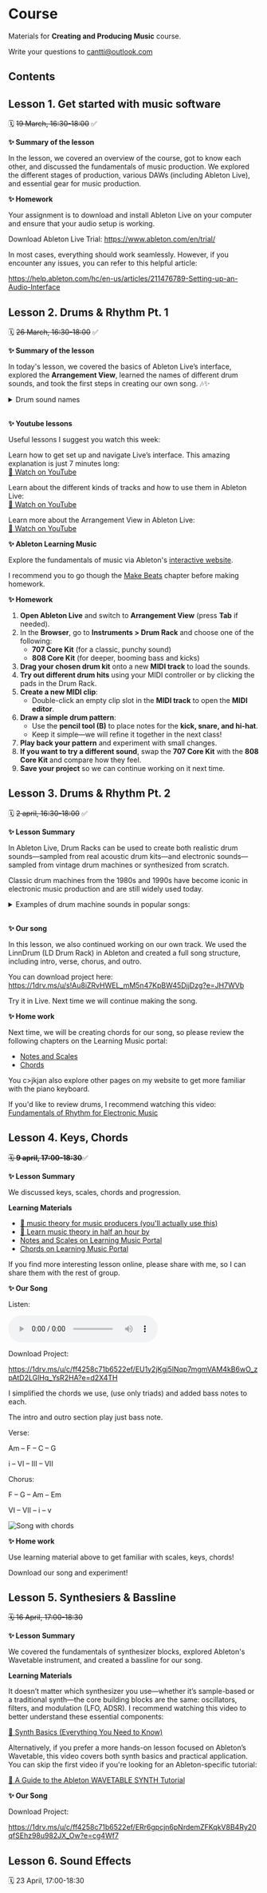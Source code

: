 # Course

Materials for **Creating and Producing Music** course.

Write your questions to cantti@outlook.com

## Contents

## Lesson 1. Get started with music software

🗓️ ~~19 March, 16:30-18:00~~ ✅

**✨ Summary of the lesson**

In the lesson, we covered an overview of the course, got to know each other, and discussed the fundamentals of music production. We explored the different stages of production, various DAWs (including Ableton Live), and essential gear for music production.

**✨ Homework**

Your assignment is to download and install Ableton Live on your computer and ensure that your audio setup is working.

Download Ableton Live Trial: https://www.ableton.com/en/trial/

In most cases, everything should work seamlessly. However, if you encounter any issues, you can refer to this helpful article:

https://help.ableton.com/hc/en-us/articles/211476789-Setting-up-an-Audio-Interface

## Lesson 2. Drums & Rhythm Pt. 1

🗓️ ~~26 March, 16:30-18:00~~ ✅

**✨ Summary of the lesson**

In today's lesson, we covered the basics of Ableton Live’s interface, explored the **Arrangement View**, learned the names of different drum sounds, and took the first steps in creating our own song. 🎶✨

<details>

<summary>Drum sound names</summary>

![alt text](/course/drumkit.jpg)

</details>

<br />

**✨ Youtube lessons**

Useful lessons I suggest you watch this week:

Learn how to get set up and navigate Live’s interface. This amazing explanation is just 7 minutes long:  
[🎥 Watch on YouTube](https://www.youtube.com/watch?v=_XDkA_f8n08)  

Learn about the different kinds of tracks and how to use them in Ableton Live:  
[🎥 Watch on YouTube](https://www.youtube.com/watch?v=nFFYXMEG7NE)  

Learn more about the Arrangement View in Ableton Live:  
[🎥 Watch on YouTube](https://www.youtube.com/watch?v=riOD-fnyCsg)  


**✨ Ableton Learning Music**

Explore the fundamentals of music via Ableton's [interactive website](https://learningmusic.ableton.com/make-beats/make-beats.html).

I recommend you to go though the [Make Beats](https://learningmusic.ableton.com/make-beats/make-beats.html) chapter before making homework.

**✨ Homework**  

1. **Open Ableton Live** and switch to **Arrangement View** (press **Tab** if needed).  
2. In the **Browser**, go to **Instruments > Drum Rack** and choose one of the following:  
   - **707 Core Kit** (for a classic, punchy sound)  
   - **808 Core Kit** (for deeper, booming bass and kicks)  
3. **Drag your chosen drum kit** onto a new **MIDI track** to load the sounds.  
4. **Try out different drum hits** using your MIDI controller or by clicking the pads in the Drum Rack.  
5. **Create a new MIDI clip**:  
   - Double-click an empty clip slot in the **MIDI track** to open the **MIDI editor**.  
6. **Draw a simple drum pattern**:  
   - Use the **pencil tool (B)** to place notes for the **kick, snare, and hi-hat**.  
   - Keep it simple—we will refine it together in the next class!  
7. **Play back your pattern** and experiment with small changes.  
8. **If you want to try a different sound**, swap the **707 Core Kit** with the **808 Core Kit** and compare how they feel.  
9. **Save your project** so we can continue working on it next time.  

## Lesson 3. Drums & Rhythm Pt. 2 

🗓️ ~~2 april, 16:30-18:00~~ ✅

**✨ Lesson Summary**

In Ableton Live, Drum Racks can be used to create both realistic drum sounds—sampled from real acoustic drum kits—and electronic sounds—sampled from vintage drum machines or synthesized from scratch.

Classic drum machines from the 1980s and 1990s have become iconic in electronic music production and are still widely used today.

<details>

<summary>
Examples of drum machine sounds in popular songs:
</summary>

- New Order – "Blue Monday" (Oberheim DMX)  
  [Listen here](https://music.youtube.com/watch?v=R1MBI2tSHe0&si=juLi4JG_h3Zp6CbN)

- Aphex Twin – "Ageispolis" (Roland TR-808)  
  [Listen here](https://music.youtube.com/watch?v=bdWIwpTS48s&si=y6VDHlp-UZmak3qv)

- A-ha – "Take on Me" (LinnDrum)  
  [Listen here](https://music.youtube.com/watch?v=HzdD8kbDzZA&si=gh6NQh3vE8oaBZoB)

- The Weeknd – "Blinding Lights" (LinnDrum)  
  [Listen here](https://music.youtube.com/watch?v=H64a2ggVIWc&si=ozTQF-ySkBTcyJV8)

</details>

<br />

**✨ Our song**  

In this lesson, we also continued working on our own track. We used the LinnDrum (LD Drum Rack) in Ableton and created a full song structure, including intro, verse, chorus, and outro.

You can download project here: https://1drv.ms/u/s!Au8iZRvHWEL_mM5n47KpBW45DjjDzg?e=JH7WVb

Try it in Live. Next time we will continue making the song.

**✨ Home work**

Next time, we will be creating chords for our song, so please review the following chapters on the Learning Music portal:

- [Notes and Scales](https://learningmusic.ableton.com/notes-and-scales/notes-and-scales.html)  
- [Chords](https://learningmusic.ableton.com/notes-and-scales/notes-and-scales.html)

You c>jkjan also explore other pages on my website to get more familiar with the piano keyboard.

If you'd like to review drums, I recommend watching this video:  
[Fundamentals of Rhythm for Electronic Music](https://www.youtube.com/watch?v=JE3QM_9sljI)


## Lesson 4. Keys, Chords

~~🗓️ **9 april, 17:00-18:30**~~✅

**✨ Lesson Summary**

We discussed keys, scales, chords and progression.

**Learning Materials**

- [🎥 music theory for music producers (you'll actually use this) ](https://www.youtube.com/watch?v=CluuHrr7HG4)
- [🎥 Learn music theory in half an hour by ](https://www.youtube.com/watch?v=rgaTLrZGlk0)
- [Notes and Scales on Learning Music Portal](https://learningmusic.ableton.com/notes-and-scales/notes-and-scales.html)  
- [Chords on Learning Music Portal](https://learningmusic.ableton.com/notes-and-scales/notes-and-scales.html)

If you find more interesting lesson online, please share with me, so I can share them with the rest of group.

**✨ Our Song**

Listen:

<audio controls>
  <source src="/course/song-with-chords.mp3" type="audio/wav">
  Your browser does not support the audio tag.
</audio>

Download Project:

https://1drv.ms/u/c/ff4258c71b6522ef/EU1y2jKgj5lNqp7mgmVAM4kB6wO_zpAtD2LGlHq_YsR2HA?e=d2X4TH

I simplified the chords we use, (use only triads) and added bass notes to each.

The intro and outro section play just bass note.

Verse:

Am – F – C – G

i – VI – III – VII

Chorus:

F – G – Am – Em

VI – VII – i – v

![Song with chords](/course/song-with-chords.jpg)

**✨ Home work**

Use learning material above to get familiar with scales, keys, chords!

Download our song and experiment!

## Lesson 5. Synthesiers & Bassline

~~🗓️ 16 April, 17:00-18:30~~

**✨ Lesson Summary**

We covered the fundamentals of synthesizer blocks, explored Ableton's Wavetable instrument, and created a bassline for our song.

**Learning Materials**

It doesn’t matter which synthesizer you use—whether it’s sample-based or a traditional synth—the core building blocks are the same: oscillators, filters, and modulation (LFO, ADSR). I recommend watching this video to better understand these essential components:

[🎥 Synth Basics (Everything You Need to Know)](https://www.youtube.com/watch?v=XmI33zP51Us)

Alternatively, if you prefer a more hands-on lesson focused on Ableton’s Wavetable, this video covers both synth basics and practical application. You can skip the first video if you're looking for an Ableton-specific tutorial:

[🎥 A Guide to the Ableton WAVETABLE SYNTH Tutorial](https://www.youtube.com/watch?v=Hvb-IquTTsA)

**✨ Our Song**

Download Project:

https://1drv.ms/u/c/ff4258c71b6522ef/ERr6gpcjn6pNrdemZFKqkV8B4Ry20qfSEhz98u982JX_Ow?e=cg4Wf7

## Lesson 6. Sound Effects 

🗓️ 23 April, 17:00-18:30

